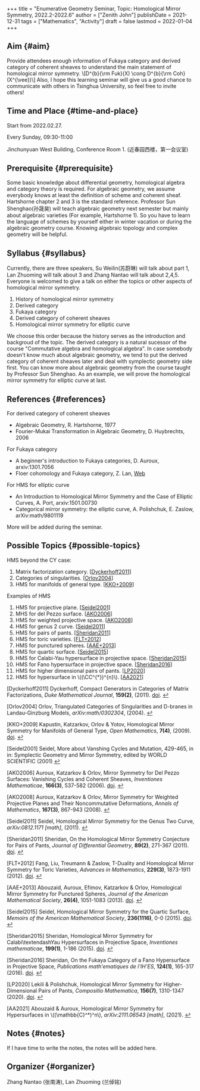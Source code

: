 +++
title = "Enumerative Geometry Seminar, Topic: Homological Mirror Symmetry, 2022.2-2022.6"
author = ["Zenith John"]
publishDate = 2021-12-31
tags = ["Mathematics", "Activity"]
draft = false
lastmod = 2022-01-04
+++

## Aim {#aim}

Provide attendees enough information of Fukaya category and derived category of coherent sheaves to understand the main statement of homological mirror symmetry.
\\[D^{b}{\rm Fuk}(X) \cong D^{b}{\rm Coh}(X^{\vee})\\]
Also, I hope this learning seminar will give us a good chance to communicate with others in Tsinghua University, so feel free to invite others!


## Time and Place {#time-and-place}

Start from 2022.02.27.

Every Sunday, 09:30-11:00

Jinchunyuan West Building, Conference Room 1. (近春园西楼，第一会议室)


## Prerequisite {#prerequisite}

Some basic knowledge about differential geometry, homological algebra and category theory is required. For algebraic geometry, we assume everybody knows at least the definition of scheme and coherent sheaf. Hartshorne chapter 2 and 3 is the standard reference. Professor Sun Shenghao(孙晟昊) will teach algebraic geometry next semester but mainly about algebraic varieties (For example, Hartshorne 1). So you have to learn the language of schemes by yourself either in winter vacation or during the algebraic geometry course. Knowing algebraic topology and complex geometry will be helpful.


## Syllabus {#syllabus}

Currently, there are three speakers, Su Weilin(苏蔚琳) will talk about part 1, Lan Zhuoming will talk about 3 and Zhang Nantao will talk about 2,4,5. Everyone is welcomed to give a talk on either the topics or other aspects of homological mirror symmetry.

1.  History of homological mirror symmetry
2.  Derived category
3.  Fukaya category
4.  Derived category of coherent sheaves
5.  Homological mirror symmetry for elliptic curve

We choose this order because the history serves as the introduction and backgroud of the topic. The derived category is a natural sucessor of the course "Commutative algebra and homological algebra". In case somebody doesn't know much about algebraic geometry, we tend to put the derived category of coherent sheaves later and deal with symplectic geometry side first. You can know more about algebraic geometry from the course taught by Professor Sun Shenghao. As an example, we will prove the homological mirror symmetry for elliptic curve at last.


## References {#references}

For derived category of coherent sheaves

-   Algebraic Geometry, R. Hartshorne, 1977
-   Fourier-Mukai Transformation in Algebraic Geometry, D. Huybrechts, 2006

For Fukaya category

-   A beginner's introduction to Fukaya categories, D. Auroux, arxiv:1301.7056
-   Floer cohomology and Fukaya category, Z. Lan, [Web](https://math.uchicago.edu/~may/REU2020/REUPapers/Lan,Zhuoming.pdf)

For HMS for elliptic curve

-   An Introduction to Homological Mirror Symmetry and the Case of Elliptic Curves, A. Port, arxiv:1501.00730
-   Categorical mirror symmetry: the elliptic curve, A. Polishchuk, E. Zaslow, arXiv:math/9801119

More will be added during the seminar.


## Possible Topics {#possible-topics}

HMS beyond the CY case:

1.  Matrix factorization category. [<span id="fe03be3c125e04fa8fd7c3bfd6c7e7b0"><a href="#Dyckerhoff2011" title="Dyckerhoff, Compact Generators in Categories of Matrix Factorizations, {Duke Mathematical Journal}, v(2), (2011).">Dyckerhoff2011</a></span>]
2.  Categories of singularities. [<span id="7ee7930662d2a2fb05ca328fb5495384"><a href="#Orlov2004" title="Orlov, Triangulated Categories of Singularities and {{D-branes}} in {{Landau-Ginzburg}} Models, {arXiv:math/0302304}, v(), (2004).">Orlov2004</a></span>]
3.  HMS for manifolds of general type. [<span id="f4cd4593d4929905684ce86fe6066504"><a href="#KKO+2009" title="Kapustin, Katzarkov, Orlov \&amp; Yotov, Homological {{Mirror Symmetry}} for Manifolds of General Type, {Open Mathematics}, v(4), (2009).">KKO+2009</a></span>]

Examples of HMS

1.  HMS for projective plane. [<span id="3cd277a89575ba3cb58866da6d4074d1"><a href="#Seidel2001" title="Seidel, More about Vanshing Cycles and Mutation, 429--465, in in: {Symplectic {{Geometry}} and {{Mirror Symmetry}}}, edited by {WORLD SCIENTIFIC} (2001)">Seidel2001</a></span>]
2.  MHS for del Pezzo surface. [<span id="5b216f7358d7b18d61854180b4ddf431"><a href="#AKO2006" title="Auroux, Katzarkov \&amp; Orlov, Mirror Symmetry for Del {{Pezzo}} Surfaces: Vanishing Cycles and Coherent Sheaves, {Inventiones Mathematicae}, v(3), 537--582 (2006).">AKO2006</a></span>]
3.  HMS for weighted projective space. [<span id="0105525f171e571255e1115b75fbacf0"><a href="#AKO2008" title="Auroux, Katzarkov \&amp; Orlov, Mirror {{Symmetry}} for {{Weighted Projective Planes}} and {{Their Noncommutative Deformations}}, {Annals of Mathematics}, v(3), 867--943 (2008).">AKO2008</a></span>]
4.  HMS for genus 2 curve. [<span id="76c1271f01b14dcfd010637a4a088a22"><a href="#Seidel2011" title="Seidel, Homological Mirror Symmetry for the Genus Two Curve, {arXiv:0812.1171 [math]}, v(), (2011).">Seidel2011</a></span>]
5.  HMS for pairs of pants. [<span id="29101644480f2bf7c079ea4db37580c8"><a href="#Sheridan2011" title="Sheridan, On the Homological Mirror Symmetry Conjecture for Pairs of Pants, {Journal of Differential Geometry}, v(2), 271--367 (2011).">Sheridan2011</a></span>]
6.  HMS for toric varieties. [<span id="0003931c4f7fc0a9b6b160ba0b7d0edb"><a href="#FLT+2012" title="Fang, Liu, Treumann \&amp; Zaslow, T-Duality and Homological Mirror Symmetry for Toric Varieties, {Advances in Mathematics}, v(3), 1873--1911 (2012).">FLT+2012</a></span>]
7.  HMS for punctured spheres. [<span id="c26c4997136d06cf1d682436df5ed7d5"><a href="#AAE+2013" title="Abouzaid, Auroux, Efimov, Katzarkov \&amp; Orlov, Homological Mirror Symmetry for Punctured Spheres, {Journal of the American Mathematical Society}, v(4), 1051--1083 (2013).">AAE+2013</a></span>]
8.  HMS for quartic surface. [<span id="63e8f2244dbb7b985dd7c9624da5c2e3"><a href="#Seidel2015" title="Seidel, Homological Mirror Symmetry for the Quartic Surface, {Memoirs of the American Mathematical Society}, v(1116), 0--0 (2015).">Seidel2015</a></span>]
9.  HMS for Calabi-Yau hypersurface in projective space. [<span id="698e890b5f7d57ce6774a70124c19b4a"><a href="#Sheridan2015" title="Sheridan, Homological Mirror Symmetry for {{Calabi}}\textendash{{Yau}} Hypersurfaces in Projective Space, {Inventiones mathematicae}, v(1), 1--186 (2015).">Sheridan2015</a></span>]
10. HMS for Fano hypersurface in projective space. [<span id="a0b75654343fa14027649f7b51333e11"><a href="#Sheridan2016" title="Sheridan, On the {{Fukaya}} Category of a {{Fano}} Hypersurface in Projective Space, {Publications math\'ematiques de l'IH\'ES}, v(1), 165--317 (2016).">Sheridan2016</a></span>]
11. HMS for higher dimensional pairs of pants. [<span id="5a055c471a811486dd13fa0f27bf5eef"><a href="#LP2020" title="Lekili \&amp; Polishchuk, Homological Mirror Symmetry for Higher-Dimensional Pairs of Pants, {Compositio Mathematica}, v(7), 1310--1347 (2020).">LP2020</a></span>]
12. HMS for hypersurface in \\((\CC^{\*})^{n}\\). [<span id="a41de229420274ff2a3f034ff5389f0e"><a href="#AA2021" title="Abouzaid \&amp; Auroux, Homological Mirror Symmetry for Hypersurfaces in \$((\textbackslash mathbb\{\vphantom\}{{C}}\vphantom\{\}\^*)\^n\textbackslash\$, {arXiv:2111.06543 [math]}, v(), (2021).">AA2021</a></span>]

<a id="Dyckerhoff2011"></a>[Dyckerhoff2011] Dyckerhoff, Compact Generators in Categories of Matrix Factorizations, <i>Duke Mathematical Journal</i>, <b>159(2)</b>, (2011). <a href="http://dx.doi.org/10.1215/00127094-1415869">doi</a>. [↩](#fe03be3c125e04fa8fd7c3bfd6c7e7b0)

<a id="Orlov2004"></a>[Orlov2004] Orlov, Triangulated Categories of Singularities and D-branes in Landau-Ginzburg Models, <i>arXiv:math/0302304</i>,  (2004). [↩](#7ee7930662d2a2fb05ca328fb5495384)

<a id="KKO+2009"></a>[KKO+2009] Kapustin, Katzarkov, Orlov & Yotov, Homological Mirror Symmetry for Manifolds of General Type, <i>Open Mathematics</i>, <b>7(4)</b>, (2009). <a href="http://dx.doi.org/10.2478/s11533-009-0056-x">doi</a>. [↩](#f4cd4593d4929905684ce86fe6066504)

<a id="Seidel2001"></a>[Seidel2001] Seidel, More about Vanshing Cycles and Mutation, 429-465, in in: Symplectic Geometry and Mirror Symmetry, edited by WORLD SCIENTIFIC (2001) [↩](#3cd277a89575ba3cb58866da6d4074d1)

<a id="AKO2006"></a>[AKO2006] Auroux, Katzarkov & Orlov, Mirror Symmetry for Del Pezzo Surfaces: Vanishing Cycles and Coherent Sheaves, <i>Inventiones Mathematicae</i>, <b>166(3)</b>, 537-582 (2006). <a href="http://dx.doi.org/10.1007/s00222-006-0003-4">doi</a>. [↩](#5b216f7358d7b18d61854180b4ddf431)

<a id="AKO2008"></a>[AKO2008] Auroux, Katzarkov & Orlov, Mirror Symmetry for Weighted Projective Planes and Their Noncommutative Deformations, <i>Annals of Mathematics</i>, <b>167(3)</b>, 867-943 (2008). [↩](#0105525f171e571255e1115b75fbacf0)

<a id="Seidel2011"></a>[Seidel2011] Seidel, Homological Mirror Symmetry for the Genus Two Curve, <i>arXiv:0812.1171 [math]</i>,  (2011). [↩](#76c1271f01b14dcfd010637a4a088a22)

<a id="Sheridan2011"></a>[Sheridan2011] Sheridan, On the Homological Mirror Symmetry Conjecture for Pairs of Pants, <i>Journal of Differential Geometry</i>, <b>89(2)</b>, 271-367 (2011). <a href="http://dx.doi.org/10.4310/jdg/1324477412">doi</a>. [↩](#29101644480f2bf7c079ea4db37580c8)

<a id="FLT+2012"></a>[FLT+2012] Fang, Liu, Treumann & Zaslow, T-Duality and Homological Mirror Symmetry for Toric Varieties, <i>Advances in Mathematics</i>, <b>229(3)</b>, 1873-1911 (2012). <a href="http://dx.doi.org/10.1016/j.aim.2011.10.022">doi</a>. [↩](#0003931c4f7fc0a9b6b160ba0b7d0edb)

<a id="AAE+2013"></a>[AAE+2013] Abouzaid, Auroux, Efimov, Katzarkov & Orlov, Homological Mirror Symmetry for Punctured Spheres, <i>Journal of the American Mathematical Society</i>, <b>26(4)</b>, 1051-1083 (2013). <a href="http://dx.doi.org/10.1090/S0894-0347-2013-00770-5">doi</a>. [↩](#c26c4997136d06cf1d682436df5ed7d5)

<a id="Seidel2015"></a>[Seidel2015] Seidel, Homological Mirror Symmetry for the Quartic Surface, <i>Memoirs of the American Mathematical Society</i>, <b>236(1116)</b>, 0-0 (2015). <a href="http://dx.doi.org/10.1090/memo/1116">doi</a>. [↩](#63e8f2244dbb7b985dd7c9624da5c2e3)

<a id="Sheridan2015"></a>[Sheridan2015] Sheridan, Homological Mirror Symmetry for Calabi\textendashYau Hypersurfaces in Projective Space, <i>Inventiones mathematicae</i>, <b>199(1)</b>, 1-186 (2015). <a href="http://dx.doi.org/10.1007/s00222-014-0507-2">doi</a>. [↩](#698e890b5f7d57ce6774a70124c19b4a)

<a id="Sheridan2016"></a>[Sheridan2016] Sheridan, On the Fukaya Category of a Fano Hypersurface in Projective Space, <i>Publications math\'ematiques de l'IH\'ES</i>, <b>124(1)</b>, 165-317 (2016). <a href="http://dx.doi.org/10.1007/s10240-016-0082-8">doi</a>. [↩](#a0b75654343fa14027649f7b51333e11)

<a id="LP2020"></a>[LP2020] Lekili & Polishchuk, Homological Mirror Symmetry for Higher-Dimensional Pairs of Pants, <i>Compositio Mathematica</i>, <b>156(7)</b>, 1310-1347 (2020). <a href="http://dx.doi.org/10.1112/S0010437X20007150">doi</a>. [↩](#5a055c471a811486dd13fa0f27bf5eef)

<a id="AA2021"></a>[AA2021] Abouzaid & Auroux, Homological Mirror Symmetry for Hypersurfaces in \\((\\mathbb{C}^*)\^n\\), <i>arXiv:2111.06543 [math]</i>,  (2021). [↩](#a41de229420274ff2a3f034ff5389f0e)


## Notes {#notes}

If I have time to write the notes, the notes will be added here.


## Organizer {#organizer}

Zhang Nantao (张南涛), Lan Zhuoming (兰倬铭)
